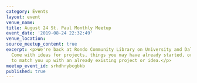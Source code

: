 ```yaml
---
category: Events
layout: event
venue_name:
title: August 24 St. Paul Monthly Meetup
event_date: '2019-08-24 22:32:49'
venue_location:
source_meetup_content: true
excerpt: <p>We're back at Rondo Community Library on University and Dale in St. Paul!
  Come with ideas for projects, things you may have already started, or we'll try
  to match you up with an already existing project or idea.</p>
meetup_event_id: srhdhrybcgbkb
published: true
---
```

